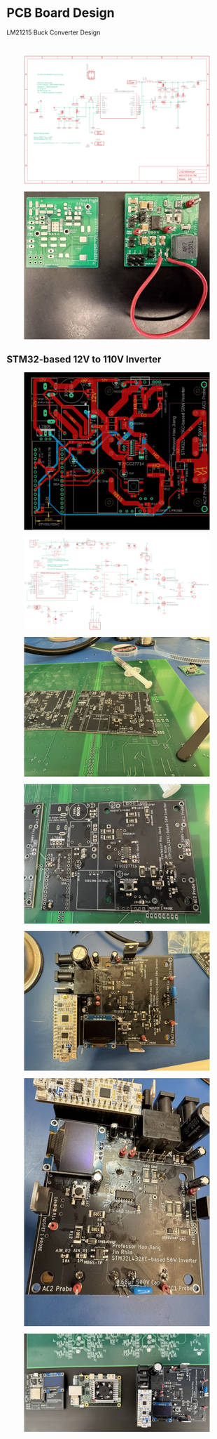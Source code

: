 # PCB Board Design

LM21215 Buck Converter Design&#x20;

<figure><img src=".gitbook/assets/Screenshot 2024-11-26 at 5.27.24 PM.png" alt=""><figcaption></figcaption></figure>

<figure><img src=".gitbook/assets/LM21215_sch.png" alt=""><figcaption></figcaption></figure>

<figure><img src=".gitbook/assets/IMG_3111 Large.jpeg" alt=""><figcaption></figcaption></figure>

## STM32-based 12V to 110V Inverter&#x20;

<figure><img src=".gitbook/assets/inverter_brd (1).png" alt=""><figcaption></figcaption></figure>

<figure><img src=".gitbook/assets/inverter_sch (1).png" alt=""><figcaption></figcaption></figure>

<figure><img src=".gitbook/assets/IMG_3112 Large.jpeg" alt=""><figcaption></figcaption></figure>

<figure><img src=".gitbook/assets/IMG_3113 Large.jpeg" alt=""><figcaption></figcaption></figure>

<figure><img src=".gitbook/assets/IMG_3115 Large (1).jpeg" alt=""><figcaption></figcaption></figure>

<figure><img src=".gitbook/assets/IMG_3117 Large.jpeg" alt=""><figcaption></figcaption></figure>

<figure><img src=".gitbook/assets/IMG_3121 Large (2).jpeg" alt=""><figcaption></figcaption></figure>
